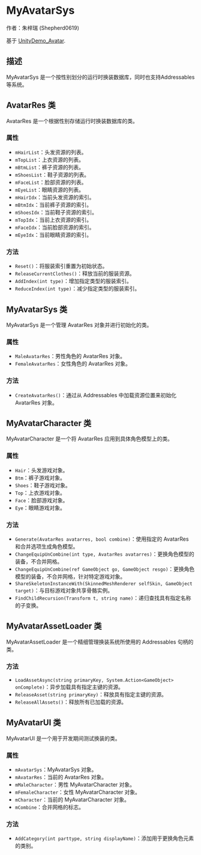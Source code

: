 # MyAvatarSys

作者：朱梓瑞 (Shepherd0619)

基于 [UnityDemo_Avatar](https://github.com/xieliujian/UnityDemo_Avatar).

## 描述
MyAvatarSys 是一个按性别划分的运行时换装数据库，同时也支持Addressables等系统。

## AvatarRes 类
AvatarRes 是一个根据性别存储运行时换装数据库的类。

### 属性
- `mHairList`：头发资源的列表。
- `mTopList`：上衣资源的列表。
- `mBtmList`：裤子资源的列表。
- `mShoesList`：鞋子资源的列表。
- `mFaceList`：脸部资源的列表。
- `mEyeList`：眼睛资源的列表。
- `mHairIdx`：当前头发资源的索引。
- `mBtmIdx`：当前裤子资源的索引。
- `mShoesIdx`：当前鞋子资源的索引。
- `mTopIdx`：当前上衣资源的索引。
- `mFaceIdx`：当前脸部资源的索引。
- `mEyeIdx`：当前眼睛资源的索引。

### 方法
- `Reset()`：将服装索引重置为初始状态。
- `ReleaseCurrentClothes()`：释放当前的服装资源。
- `AddIndex(int type)`：增加指定类型的服装索引。
- `ReduceIndex(int type)`：减少指定类型的服装索引。

## MyAvatarSys 类
MyAvatarSys 是一个管理 AvatarRes 对象并进行初始化的类。

### 属性
- `MaleAvatarRes`：男性角色的 AvatarRes 对象。
- `FemaleAvatarRes`：女性角色的 AvatarRes 对象。

### 方法
- `CreateAvatarRes()`：通过从 Addressables 中加载资源位置来初始化 AvatarRes 对象。

## MyAvatarCharacter 类
MyAvatarCharacter 是一个将 AvatarRes 应用到具体角色模型上的类。

### 属性
- `Hair`：头发游戏对象。
- `Btm`：裤子游戏对象。
- `Shoes`：鞋子游戏对象。
- `Top`：上衣游戏对象。
- `Face`：脸部游戏对象。
- `Eye`：眼睛游戏对象。

### 方法
- `Generate(AvatarRes avatarres, bool combine)`：使用指定的 AvatarRes 和合并选项生成角色模型。
- `ChangeEquipUnCombine(int type, AvatarRes avatarres)`：更换角色模型的装备，不合并网格。
- `ChangeEquipUnCombine(ref GameObject go, GameObject resgo)`：更换角色模型的装备，不合并网格，针对特定游戏对象。
- `ShareSkeletonInstanceWith(SkinnedMeshRenderer selfSkin, GameObject target)`：与目标游戏对象共享骨骼实例。
- `FindChildRecursion(Transform t, string name)`：递归查找具有指定名称的子变换。

## MyAvatarAssetLoader 类
MyAvatarAssetLoader 是一个精细管理换装系统所使用的 Addressables 句柄的类。

### 方法
- `LoadAssetAsync(string primaryKey, System.Action<GameObject> onComplete)`：异步加载具有指定主键的资源。
- `ReleaseAsset(string primaryKey)`：释放具有指定主键的资源。
- `ReleaseAllAssets()`：释放所有已加载的资源。

## MyAvatarUI 类
MyAvatarUI 是一个用于开发期间测试换装的类。

### 属性
- `mAvatarSys`：MyAvatarSys 对象。
- `mAvatarRes`：当前的 AvatarRes 对象。
- `mMaleCharacter`：男性 MyAvatarCharacter 对象。
- `mFemaleCharacter`：女性 MyAvatarCharacter 对象。
- `mCharacter`：当前的 MyAvatarCharacter 对象。
- `mCombine`：合并网格的标志。

### 方法
- `AddCategory(int parttype, string displayName)`：添加用于更换角色元素的类别。